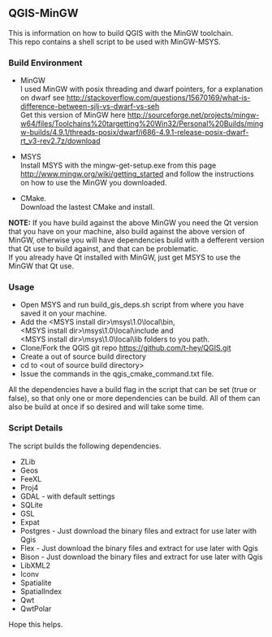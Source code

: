 ## QGIS-MinGW
This is information on how to build QGIS with the MinGW toolchain.<br>
This repo contains a shell script to be used with MinGW-MSYS.

### Build Environment
- MinGW<br>
I used MinGW with posix threading and dwarf pointers, for a explanation on dwarf see     http://stackoverflow.com/questions/15670169/what-is-difference-between-sjlj-vs-dwarf-vs-seh <br>
Get this version of MinGW here http://sourceforge.net/projects/mingw-w64/files/Toolchains%20targetting%20Win32/Personal%20Builds/mingw-builds/4.9.1/threads-posix/dwarf/i686-4.9.1-release-posix-dwarf-rt_v3-rev2.7z/download <br>

- MSYS<br>
Install MSYS with the mingw-get-setup.exe from this page http://www.mingw.org/wiki/getting_started and follow the instructions on how to use the MinGW you downloaded.<br>
- CMake.<br>
Download the lastest CMake and install.

**NOTE:** If you have build against the above MinGW you need the Qt version that you have on your machine, also build against the above version of MinGW, otherwise you will have dependencies build with a defferent version that Qt use to build against, and that can be problematic.<br>
If you already have Qt installed with MinGW, just get MSYS to use the MinGW that Qt use.<br>

### Usage
- Open MSYS and run build_gis_deps.sh script from where you have saved it on your machine.<br>
- Add the &lt;MSYS install dir&gt;\msys\1.0\local\bin,<br> &lt;MSYS install dir&gt;\msys\1.0\local\include and <br> &lt;MSYS install dir&gt;\msys\1.0\local\lib folders to you path.
- Clone/Fork the QGIS git repo https://github.com/t-hey/QGIS.git 
- Create a out of source build directory 
- cd to &lt;out of source build directory&gt;
- Issue the commands in the qgis_cmake_command.txt file.

All the dependencies have a build flag in the script that can be set (true or false), so that only one or more dependencies can be build. All of them can also be build at once if so desired and will take some time.

### Script Details
The script builds the following dependencies.
- ZLib
- Geos 
- FeeXL
- Proj4
- GDAL - with default settings
- SQLite
- GSL
- Expat
- Postgres - Just download the binary files and extract for use later with Qgis
- Flex - Just download the binary files and extract for use later with Qgis
- Bison - Just download the binary files and extract for use later with Qgis
- LibXML2
- Iconv
- Spatialite
- SpatialIndex
- Qwt
- QwtPolar

Hope this helps.
